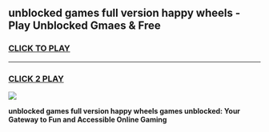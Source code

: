 
## unblocked games full version happy wheels - Play Unblocked Gmaes & Free
<h3>
<a href="https://news.freeplayer.one?title=unblocked_games_full_version_happy_wheels&ref=23F">CLICK TO PLAY</a></h3>
<hr>

<h3>
<a href="https://news.freeplayer.one?title=unblocked_games_full_version_happy_wheels&ref=23F">CLICK 2 PLAY</a>
  
</h3>

<a href="https://news.freeplayer.one?title=unblocked_games_full_version_happy_wheels&ref=23F/"><img src="https://clearcache.store/games.png"></a>


**unblocked games full version happy wheels games unblocked: Your Gateway to Fun and Accessible Online Gaming**
